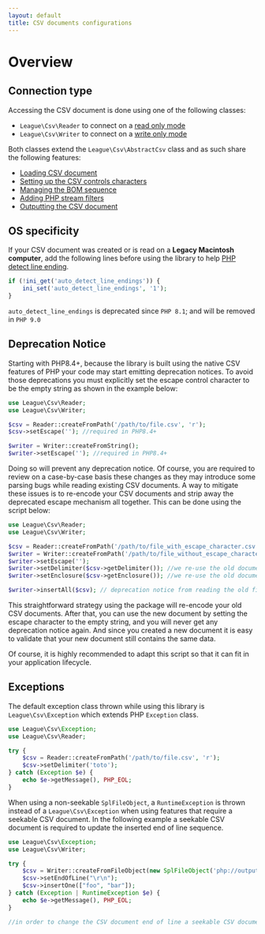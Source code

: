 ```yaml
---
layout: default
title: CSV documents configurations
---
```


# Overview

## Connection type

Accessing the CSV document is done using one of the following classes:

- `League\Csv\Reader` to connect on a [read only mode](/9.0/reader/)
- `League\Csv\Writer` to connect on a [write only mode](/9.0/writer/)

Both classes extend the `League\Csv\AbstractCsv` class and as such share the following features:

- [Loading CSV document](/9.0/connections/instantiation/)
- [Setting up the CSV controls characters](/9.0/connections/controls/)
- [Managing the BOM sequence](/9.0/connections/bom/)
- [Adding PHP stream filters](/9.0/connections/filters/)
- [Outputting the CSV document](/9.0/connections/output/)

## OS specificity

If your CSV document was created or is read on a **Legacy Macintosh computer**, add the following lines before
using the library to help [PHP detect line ending](http://php.net/manual/en/function.fgetcsv.php#refsect1-function.fgetcsv-returnvalues).

```php
if (!ini_get('auto_detect_line_endings')) {
    ini_set('auto_detect_line_endings', '1');
}
```

<p class="message-warning"><code>auto_detect_line_endings</code> is deprecated since <code>PHP 8.1</code>; and will be removed in <code>PHP 9.0</code></p>

## Deprecation Notice

Starting with PHP8.4+, because the library is built using the native CSV features of PHP
your code may start emitting deprecation notices. To avoid those deprecations you
must explicitly set the escape control character to be the empty string as
shown in the example below:

```php
use League\Csv\Reader;
use League\Csv\Writer;

$csv = Reader::createFromPath('/path/to/file.csv', 'r');
$csv->setEscape(''); //required in PHP8.4+

$writer = Writer::createFromString();
$writer->setEscape(''); //required in PHP8.4+
```

Doing so will prevent any deprecation notice. Of course, you are required to review on a
case-by-case basis these changes as they may introduce some parsing bugs while reading
existing CSV documents. A way to mitigate these issues is to re-encode your CSV
documents and strip away the deprecated escape mechanism all together. This can
be done using the script below:

```php
use League\Csv\Reader;
use League\Csv\Writer;

$csv = Reader::createFromPath('/path/to/file_with_escape_character.csv', 'r');
$writer = Writer::createFromPath('/path/to/file_without_escape_character.csv', 'w');
$writer->setEscape('');
$writer->setDelimiter($csv->getDelimiter()); //we re-use the old document character controls
$writer->setEnclosure($csv->getEnclosure()); //we re-use the old document character controls

$writer->insertAll($csv); // deprecation notice from reading the old file will be emitted!
```

This straightforward strategy using the package will re-encode your old CSV documents.
After that, you can use the new document by setting the escape character to the
empty string, and you will never get any deprecation notice again. And since
you created a new document it is easy to validate that your new document
still contains the same data.

Of course, it is highly recommended to adapt this script so that it can fit in
your application lifecycle.

## Exceptions

The default exception class thrown while using this library is `League\Csv\Exception` which extends PHP `Exception` class.

```php
use League\Csv\Exception;
use League\Csv\Reader;

try {
    $csv = Reader::createFromPath('/path/to/file.csv', 'r');
    $csv->setDelimiter('toto');
} catch (Exception $e) {
    echo $e->getMessage(), PHP_EOL;
}
```

When using a non-seekable `SplFileObject`, a `RuntimeException` is thrown instead of a `League\Csv\Exception`
when using features that require a seekable CSV document. In the following example a seekable CSV document
is required to update the inserted end of line sequence.

```php
use League\Csv\Exception;
use League\Csv\Writer;

try {
    $csv = Writer::createFromFileObject(new SplFileObject('php://output', 'w'));
    $csv->setEndOfLine("\r\n");
    $csv->insertOne(["foo", "bar"]);
} catch (Exception | RuntimeException $e) {
    echo $e->getMessage(), PHP_EOL;
}

//in order to change the CSV document end of line a seekable CSV document is required
```
